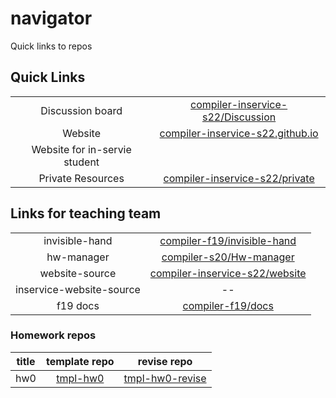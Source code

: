# navigator

Quick links to repos

## Quick Links

|||
|:-:|:-:|
| Discussion board | [compiler-inservice-s22/Discussion](https://github.com/compiler-f21/discussion) |
| Website | [	compiler-inservice-s22.github.io](https://compiler-inservice-s22.github.io) |
| Website for in-servie student |  |
| Private Resources | [compiler-inservice-s22/private](https://github.com/compiler-f21/private) |

## Links for teaching team

|||
|:-:|:-:|
| invisible-hand | [compiler-f19/invisible-hand](https://github.com/compiler-f19/invisible-hand) |
| hw-manager | [compiler-s20/Hw-manager](https://github.com/compiler-s20/Hw-manager) |
| website-source | [compiler-inservice-s22/website](https://github.com/compiler-f21/website) |
| inservice-website-source | -- |
| f19 docs | [compiler-f19/docs](https://github.com/compiler-f19/docs) |

### Homework repos

|title|template repo|revise repo|
|:-:|:-:|:-:|
|hw0|[tmpl-hw0](https://github.com/compiler-inservice-s22/tmpl-hw0)|[tmpl-hw0-revise](https://github.com/compiler-f21/tmpl-hw0-revise)|


